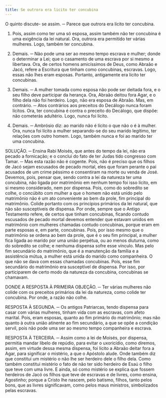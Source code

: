 ```yaml
---
title: Se outrora era licito ter concubina
---
```


O quinto discute- se assim. ─ Parece que outrora era lícito ter concubina.  

1. Pois, assim como ter uma só esposa, assim também não ter concubina é uma exigência da lei natural. Ora, outrora era permitido ter várias mulheres. Logo, também ter concubina.  

2. Demais. ─ Não pode uma ser ao mesmo tempo escrava e mulher; donde o determinar a Lei; que o casamento de uma escrava por si mesmo a libertava. Ora, de certos homens amicíssimos de Deus, como Abraão e Jacó, refere a Escritura que tinham como concubinas, escravas. Logo, essas não lhes eram esposas. Portanto, antigamente era lícito ter concubinas.  

3. Demais. ─ A mulher tomada como esposa não pode ser deitada fora, e o seu filho deve participar da herança. Ora, Abraão deitou fora Agar, e o filho dela não foi herdeiro. Logo, não era esposa de Abraão.  Mas, em contrário. ─ Atos contrários aos preceitos do Decálogo nunca foram lícitos. Ora, ter concubina é contra o preceito do Decálogo, que dispõe: não cometerás adultério. Logo, nunca foi lícito.  

2. Demais. ─ Ambrósio diz: ao marido não é lícito o que não o é à mulher. Ora, nunca foi lícito a mulher separando-se do seu marido legítimo, ter relações com outro homem. Logo, também nunca e foi ao marido ter uma concubina.  

SOLUÇÃO. ─ Ensina Rabi Moisés, que antes do tempo da lei, não era pecado a fornicação; e o conclui do fato de ter Judas tido congresso com Tamar. ─ Mas esta razão não é cogente. Pois, não é preciso que os filhos de Jacó sejam escusados de pecado mortal, eles que foram perante o pai acusados de um crime péssimo e consentiram na morte ou venda de José. Devemos, pois, pensar que, sendo contra a lei da natureza ter uma concubina, não ligada por matrimônio em nenhum tempo foi isso lícito, em si mesmo considerado, nem por dispensa. Pois, como do sobredito se colhe, o concúbito com mulher a que o homem não está unido pelo matrimônio não é um ato conveniente ao bem da prole, fim principal do matrimônio. Colide portanto com os princípios primários da lei natural, que não são susceptíveis de dispensa. Por onde, sempre que o Antigo Testamento refere, de certos que tinham concubinas, ficando contudo escusados de pecado mortal devemos entender que estavam unidos em matrimônio com mulheres chamadas contudo concubinas, porque eram em parte esposas e, em parte, concubinas. Pois, por isso mesmo que o matrimônio se ordena ao bem da prole, que é o seu fim principal, a mulher fica ligada ao marido por uma união perpétua, ou ao menos diuturna, como do sobredito se colhe; e nenhuma dispensa sofre esse vínculo. Mas pelo fim secundário do matrimônio, que é a manutenção da família e a assistência mútua, a mulher está unida do marido como companheira. O que não se dava com essas chamadas concubinas. Pois, esse fim secundário do matrimônio era susceptível de dispensa. Por isso, por participarem de certo modo da natureza da concubina, concubinas se chamavam.  

DONDE A RESPOSTA À PRIMEIRA OBJEÇÃO. ─ Ter várias mulheres não colide com os preceitos primários da lei da natureza, como colide ter concubina. Por onde, a razão não colhe.  

RESPOSTA À SEGUNDA. ─ Os antigos Patriarcas, tendo dispensa para casar com várias mulheres, tinham vida com as escravas, com afeto marital. Pois, eram esposas, quanto ao fim primário do matrimônio; mas não quanto à outra união atinente ao fim secundário, a que se opõe a condição servil, pois não pode uma ser ao mesmo tempo companheira e escrava. 

RESPOSTA À TERCEIRA. ─ Assim como a lei de Moisés, por dispensa, permitia mandar libelo de repúdio, para evitar o uxoricídio, como diremos, assim, em virtude dessa mesma dispensa, foi lícito a Abraão deitar fora a Agar, para significar o mistério, a que o Apóstolo alude. Onde também diz que constitui um mistério o não lhe ser herdeiro dele o filho dela. Como também constitui mistério o fato de não ter sido herdeiro de Esaú o filho que teve com uma livre. E ainda, só como mistério se explica que fossem herdeiros de Jacó os filhos que teve de escravas e de livres, como ensina, Agostinho; porque a Cristo lhe nascem, pelo batismo, filhos, tanto pelos bons, que as livres significavam, como pelos maus ministros, simbolizados pelas escravas.